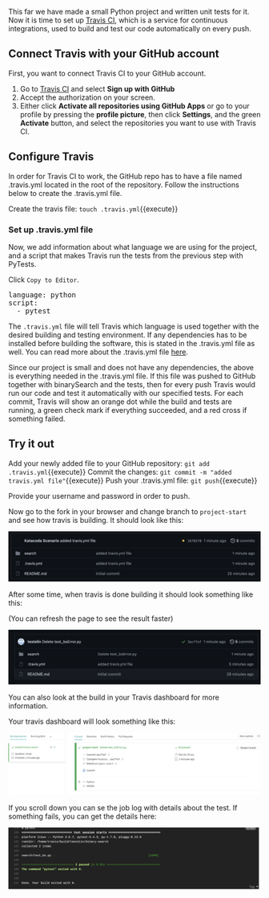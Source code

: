 This far we have made a small Python project and written unit tests for it.
Now it is time to set up [Travis CI](https://www.travis-ci.com), which is
a service for continuous integrations, used to build and test our code automatically on every push.  

## Connect Travis with your GitHub account
First, you want to connect Travis CI to your GitHub account. 
1. Go to [Travis CI](https://www.travis-ci.com) and select **Sign up with GitHub**
2. Accept the authorization on your screen.
3. Either click **Activate all repositories using GitHub Apps** or go to your profile by pressing
the **profile picture**, then click **Settings**, and the green **Activate** button, and select the repositories you want to use with Travis CI.

## Configure Travis
In order for Travis CI to work, the GitHub repo has to have a file named .travis.yml located in the root of the repository. 
Follow the instructions below to create the .travis.yml file.

Create the travis file: `touch .travis.yml`{{execute}}

### Set up .travis.yml file
Now, we add information about what language we are using for the project, and a script that makes Travis run the tests from the previous step with PyTests.

Click `Copy to Editor`.

<pre class="file" data-filename="binary-search/.travis.yml" data-target="replace">
language: python
script: 
  - pytest
</pre>

The `.travis.yml` file will tell Travis which language is used together with the desired building and testing environment. If any dependencies has
to be installed before building the software, this is stated in the .travis.yml file as well. You can read more about the .travis.yml file [here](https://docs.travis-ci.com/user/tutorial/).

Since our project is small and does not have any dependencies, the above is everything needed in the .travis.yml file.
If this file was pushed to GitHub together with binarySearch and the tests, then for every push Travis
would run our code and test it automatically with our specified tests. For each commit, Travis will show
an orange dot while the build and tests are running, a green check mark if everything succeeded, and a red cross if something failed.

## Try it out
Add your newly added file to your GitHub repository: `git add .travis.yml`{{execute}}
Commit the changes: `git commit -m "added travis.yml file"`{{execute}}
Push your .travis.yml file: `git push`{{execute}}

Provide your username and password in order to push. 

Now go to the fork in your browser and change branch to `project-start` and see how travis is building. It should look like this:

![Travis running](assets/running.png)

After some time, when travis is done building it should look something like this:

(You can refresh the page to see the result faster)

![Travis done](assets/done.png)

You can also look at the build in your Travis dashboard for more information. 

Your travis dashboard will look something like this:

![Travis dashboard](assets/travis1.png)

If you scroll down you can se the job log with details about the test. If something fails, you can get the details here:

![Travis dashboard](assets/travis2.png)